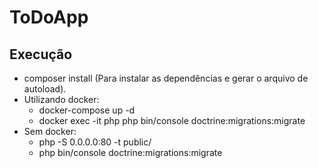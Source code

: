 # ToDoApp

## Execução
- composer install (Para instalar as dependências e gerar o arquivo de autoload).
- Utilizando docker:
  - docker-compose up -d
  - docker exec -it php php bin/console doctrine:migrations:migrate 
- Sem docker:
  - php -S 0.0.0.0:80 -t public/
  - php bin/console doctrine:migrations:migrate 
